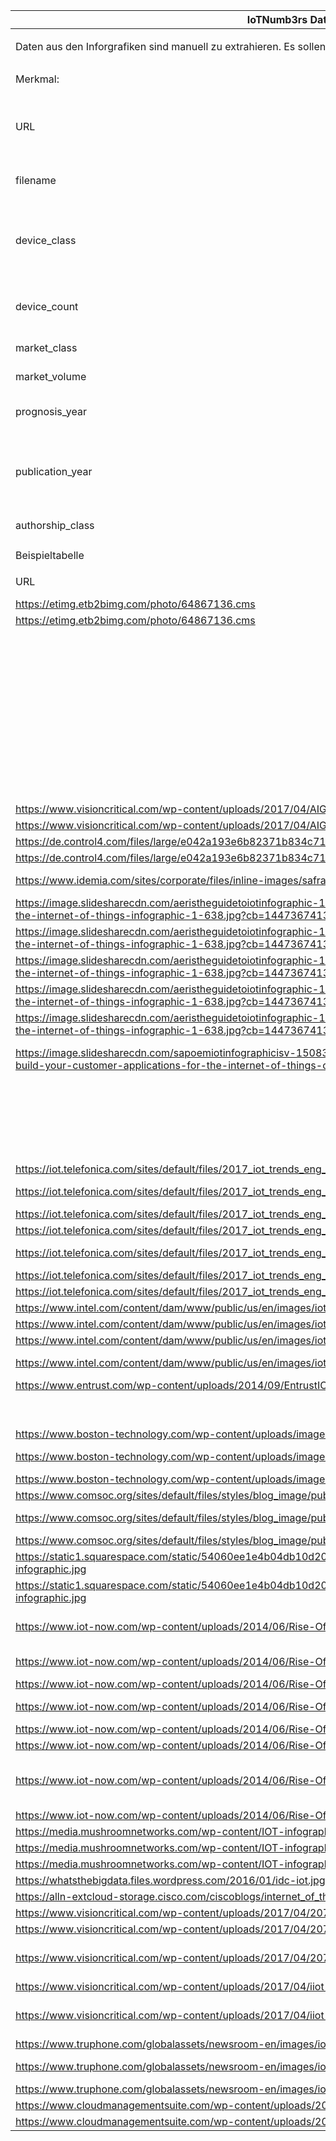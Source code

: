 |IoTNumb3rs Datenerfassung||||||||||
| ---- | ---- | ---- | ---- | ---- | ---- | ---- | ---- | ---- | ---- |
|||||||||||
|Daten aus den Inforgrafiken sind manuell zu extrahieren. Es sollen Werte zu den folgenden Merkmalen extrahiert werden.|Hinweis: Nicht alle Merkmale sind zwingend in allen Infografiken vorhanden.|||||||||
|||||||||||
|Merkmal:|Erläuterung|||device_class classification|Was gehört dazu:|||||
|URL|die URL wie im Textfile zur Infografik angegeben|||Generic IoT|Alle Prognosen, bei denen von allgemeinen IoT devices gesprochen wird|||||
|filename|Dateiname wie im Textfile zur URL angegeben|||Smartphone|Telefone mit "smart" Funktionen.|||||
|device_class|Geräteklasse, anhand der "device_class classification" angeben|||Vehicle|Alle Prognosen, bei denen von Autos oder Transport in Fahrzeugen gesprochen wird.|||||
|device_count|Anzahl der Geräte aus der device_class|||Smart Home|Alle Geräte für den Haushalt, ob Kühlschrank oder Rolladen|||||
|market_class|Art der Marktkennzahl, z.B. revenue, profit, size|||Entertainment|Smart TV, Cameras…|||||
|market_volume|Zahlenwert der Marktkennzahl|||Wearables|Fitbit, Smartwatch..|||||
|prognosis_year|Prognosejahr, für das die IoT Grafik Voraussagen trifft|||Smart Industry|Fertigungsroboter, Herstellung, Fabriken…|||||
|publication_year|Jahr, in dem die Infografik erstellt wurde|||Undefined|Wenn der Device Type nicht zu einer der oberen Klassifizierungen zugeordnet werden kann|||||
|authorship_class|Einordnung des Autors: scientist, consultant, journalist, blogger|||||||||
|||||||||||
|||||||||||
|Beispieltabelle||||||||||
|||||||||||
|URL|filename|device_class|device_count|market_class|market_volume|prognosis_year|publication_year|authorship_class|Dropbox folder|
|https://etimg.etb2bimg.com/photo/64867136.cms|file2_64867136.txt|personal||||2020|2018|journalist|141018|
|https://etimg.etb2bimg.com/photo/64867136.cms|file2_64867136.txt|personal|75440000000|||2025|2018|journalist|141018|
||file3_The-Internet-of-Things-IoT-FOW-Community-Infographic.txt|personal|26000000000|||2020|2014|blogger|141018|
||file3_The-Internet-of-Things-IoT-FOW-Community-Infographic.txt|personal|50000000000|||2020|2014|blogger|141018|
||file3_The-Internet-of-Things-IoT-FOW-Community-Infographic.txt|personal|2E+11|||2020|2014|blogger|141018|
||file3_The-Internet-of-Things-IoT-FOW-Community-Infographic.txt|personal|2.12E+11|||2020|2014|blogger|141018|
||file3_The-Internet-of-Things-IoT-FOW-Community-Infographic.txt|||size|8.9E+12|2020|2014|blogger|141018|
||file3_The-Internet-of-Things-IoT-FOW-Community-Infographic.txt|||size|1.44E+13|2022|2014|blogger|141018|
|https://www.visioncritical.com/wp-content/uploads/2017/04/AIG_IoT_Infographic.jpg|file1_AIG_IoT_Infographic.txt|personal|50000000000|||2020|2017|company|151018|
|https://www.visioncritical.com/wp-content/uploads/2017/04/AIG_IoT_Infographic.jpg|file1_AIG_IoT_Infographic.txt|||profit||2020|2017|company|151018|
|https://de.control4.com/files/large/e042a193e6b82371b834c71864868c7b.jpg|file2_e042a193e6b82371b834c71864868c7b.txt|home|40000000000|||2020|2014|journalist|151018|
|https://de.control4.com/files/large/e042a193e6b82371b834c71864868c7b.jpg|file2_e042a193e6b82371b834c71864868c7b.txt|mobile|12000000000|||2020|2014|journalist|151018|
|https://www.idemia.com/sites/corporate/files/inline-images/safranidsec_infografik_smartcities_final_new_design-gb.jpg|file1_safranidsec_infografik_smartcities_final_new_design-gb.txt|||urban area living|0.6|2030|2017|company|231018|
|https://image.slidesharecdn.com/aeristheguidetoiotinfographic-151112222425-lva1-app6891/95/the-definitive-guide-to-the-internet-of-things-infographic-1-638.jpg?cb=1447367413|file4_the-definitive-guide-to-the-internet-of-things-infographic-1-638.jpg|||IoT market|4300000000|2020|2015|blogger|231018|
|https://image.slidesharecdn.com/aeristheguidetoiotinfographic-151112222425-lva1-app6891/95/the-definitive-guide-to-the-internet-of-things-infographic-1-638.jpg?cb=1447367413|file4_the-definitive-guide-to-the-internet-of-things-infographic-1-638.txt|generic IoT US|26000000000|||2020|2015|LinkedIn|231018|
|https://image.slidesharecdn.com/aeristheguidetoiotinfographic-151112222425-lva1-app6891/95/the-definitive-guide-to-the-internet-of-things-infographic-1-638.jpg?cb=1447367413|file4_the-definitive-guide-to-the-internet-of-things-infographic-1-638.txt|||profit IoT factories|1.9E+12|2022|2015|LinkedIn|231018|
|https://image.slidesharecdn.com/aeristheguidetoiotinfographic-151112222425-lva1-app6891/95/the-definitive-guide-to-the-internet-of-things-infographic-1-638.jpg?cb=1447367413|file4_the-definitive-guide-to-the-internet-of-things-infographic-1-638.txt|smart industry|20000000000|||2020|2015|LinkedIn|231018|
|https://image.slidesharecdn.com/aeristheguidetoiotinfographic-151112222425-lva1-app6891/95/the-definitive-guide-to-the-internet-of-things-infographic-1-638.jpg?cb=1447367413|file4_the-definitive-guide-to-the-internet-of-things-infographic-1-638.txt|||efficiency|+30%|2020|2015|LinkedIn|231018|
|https://image.slidesharecdn.com/sapoemiotinfographicisv-150831060639-lva1-app6891-160222052906/95/infographic-build-your-customer-applications-for-the-internet-of-things-on-the-cloud-platform-isv-1-638.jpg?cb=1456119046|file5_infographic-build-your-customer-applications-for-the-internet-of-things-on-the-cloud-platform-isv-1-638.txt|generic IoT|50000000000|||2039|2016|LinkedIn|231018|
||file6_Internet_of_Things_iot.txt|vehicle|25000000000|||2020|2016|Blogger|231018|
||file6_Internet_of_Things_iot.txt|entertainment|21900000000|||2020|2016|Blogger|231018|
||file6_Internet_of_Things_iot.txt|||profit|1.1E+13|2025|2016|Blogger|231018|
||file6_Internet_of_Things_iot.txt|||profit public|4600000000|2026|2016|Blogger|231018|
||file6_Internet_of_Things_iot.txt|||profit private|14400000000|2026|2016|Blogger|231018|
|https://iot.telefonica.com/sites/default/files/2017_iot_trends_eng_960_2.png|file1_2017_iot_trends_eng_960_2.txt|generic IoT|50000000000|||2020|2017|company|271018|
|https://iot.telefonica.com/sites/default/files/2017_iot_trends_eng_960_2.png|file1_2017_iot_trends_eng_960_2.txt|||revenue smart city|88700000000|2025|2017|company|271018|
|https://iot.telefonica.com/sites/default/files/2017_iot_trends_eng_960_2.png|file1_2017_iot_trends_eng_960_2.txt|||profit|2.1553E+11|2022|2017|company|271018|
|https://iot.telefonica.com/sites/default/files/2017_iot_trends_eng_960_2.png|file1_2017_iot_trends_eng_960_2.txt|vehicle|990000000|||2025|2017|company|271018|
|https://iot.telefonica.com/sites/default/files/2017_iot_trends_eng_960_2.png|file1_2017_iot_trends_eng_960_2.txt|vehicle self-driving|10000000|||2020|2017|company|271018|
|https://iot.telefonica.com/sites/default/files/2017_iot_trends_eng_960_2.png|file1_2017_iot_trends_eng_960_2.txt|||VR market|1.62E+11|2020|2017|company|271018|
|https://iot.telefonica.com/sites/default/files/2017_iot_trends_eng_960_2.png|file1_2017_iot_trends_eng_960_2.txt|generic IoT|27000000000|||2025|2017|company|271018|
|https://www.intel.com/content/dam/www/public/us/en/images/iot/guide-to-iot-infographic.png|file2_guide-to-iot-infographic.txt|generic IoT|2E+11|||2020|2016|scientist|271018|
|https://www.intel.com/content/dam/www/public/us/en/images/iot/guide-to-iot-infographic.png|file2_guide-to-iot-infographic.txt|||global worth|6.2E+12|2025|2016|scientist|271018|
|https://www.intel.com/content/dam/www/public/us/en/images/iot/guide-to-iot-infographic.png|file2_guide-to-iot-infographic.txt|health|2.5E+12|||2025|2016|scientist|271018|
|https://www.intel.com/content/dam/www/public/us/en/images/iot/guide-to-iot-infographic.png|file2_guide-to-iot-infographic.txt|smart industry|2.3E+12|||2025|2016|scientist|271018|
|https://www.entrust.com/wp-content/uploads/2014/09/EntrustIOTinfographic.png|file3_EntrustIOTinfographic.txt|generic IoT|26000000000|||2020|2016|scientist|271018|
||file5_smart-home.txt|generic IoT|50000000000|||2020|2016|scientist|271018|
||file5_smart-home.txt|smart home|200000000|||2018|2016|scientist|271018|
|https://www.boston-technology.com/wp-content/uploads/images/IOT-infographic-2-1.png|file6_IOT-infographic-2-1.txt|health|2.5E+12|||2025|2016|company|271018|
|https://www.boston-technology.com/wp-content/uploads/images/IOT-infographic-2-1.png|file6_IOT-infographic-2-1.txt|||wireless health|59700000000|2018|2016|company|271018|
|https://www.boston-technology.com/wp-content/uploads/images/IOT-infographic-2-1.png|file6_IOT-infographic-2-1.txt|||health growth|1.17E+11|2020|2016|company|271018|
|https://www.comsoc.org/sites/default/files/styles/blog_image/public/blog_images/traininginfographicconnectedthings650.jpg|file7_traininginfographicconnectedthings650.txt|vehicle|250000000|||2020|2016|forum|271018|
|https://www.comsoc.org/sites/default/files/styles/blog_image/public/blog_images/traininginfographicconnectedthings650.jpg|file7_traininginfographicconnectedthings650.txt|smart industry|27000000000|||2024|2016|forum|271018|
|https://www.comsoc.org/sites/default/files/styles/blog_image/public/blog_images/traininginfographicconnectedthings650.jpg|file7_traininginfographicconnectedthings650.txt|generic IoT|50000000000|||2020|2016|forum|271018|
|https://static1.squarespace.com/static/54060ee1e4b04db10d202cd6/t/59a450b3197aea9d17f0e111/1507771592550/iot-infographic.jpg|Infographic file: file5_iot-infographic.txt|generic IoT|30000000000|||2020|2018|company|301018|
|https://static1.squarespace.com/static/54060ee1e4b04db10d202cd6/t/59a450b3197aea9d17f0e111/1507771592550/iot-infographic.jpg|file5_iot-infographic.txt?dl=0|||automation tools|10000000000|2020|2018|company|301018|
|https://www.iot-now.com/wp-content/uploads/2014/06/Rise-Of-The-IoT-Infographic.jpg|file1_Rise-Of-The-IoT-Infographic.txt|||machine to machine profit|9.5E+11|2020|2014|journalist|11118|
|https://www.iot-now.com/wp-content/uploads/2014/06/Rise-Of-The-IoT-Infographic.jpg|file1_Rise-Of-The-IoT-Infographic.txt|||machine to machine size|12500000000|2020|2014|journalist|11118|
|https://www.iot-now.com/wp-content/uploads/2014/06/Rise-Of-The-IoT-Infographic.jpg|file1_Rise-Of-The-IoT-Infographic.txt|vehicle|210000000|||2016|2014|journalist|11118|
|https://www.iot-now.com/wp-content/uploads/2014/06/Rise-Of-The-IoT-Infographic.jpg|file1_Rise-Of-The-IoT-Infographic.txt|smart industry|175000000|||2020|2014|journalist|11118|
|https://www.iot-now.com/wp-content/uploads/2014/06/Rise-Of-The-IoT-Infographic.jpg|file1_Rise-Of-The-IoT-Infographic.txt|retail|33200000|||2017|2014|journalist|11118|
|https://www.iot-now.com/wp-content/uploads/2014/06/Rise-Of-The-IoT-Infographic.jpg|file1_Rise-Of-The-IoT-Infographic.txt|smartphone|12000000000|||2020|2014|journalist|11118|
|https://www.iot-now.com/wp-content/uploads/2014/06/Rise-Of-The-IoT-Infographic.jpg|file1_Rise-Of-The-IoT-Infographic.txt|smart industry (oil+gas industry)|871000|||2018|2014|journalist|11118|
|https://www.iot-now.com/wp-content/uploads/2014/06/Rise-Of-The-IoT-Infographic.jpg|file1_Rise-Of-The-IoT-Infographic.txt|smart home|9400000|||2017|2014|journalist|11118|
|https://media.mushroomnetworks.com/wp-content/IOT-infographic-2017.jpg|file3_IOT-infographic-2017.txt|generic IoT|50000000000|||2020|2017|company|11118|
|https://media.mushroomnetworks.com/wp-content/IOT-infographic-2017.jpg|file3_IOT-infographic-2017.txt|generic IoT|42100000000|||2019|2017|company|11118|
|https://media.mushroomnetworks.com/wp-content/IOT-infographic-2017.jpg|file3_IOT-infographic-2017.txt|generic IoT|34800000000|||2018|2017|company|11118|
|https://whatsthebigdata.files.wordpress.com/2016/01/idc-iot.jpg|file4_idc-iot.txt|generic IoT|30000000000|||2020|2016|scientist|11118|
|https://alln-extcloud-storage.cisco.com/ciscoblogs/internet_of_things_infographic_3final.jpg|file5_internet_of_things_infographic_3final.txt|generic IoT|50000000000|||2020|2011|blogger|11118|
|https://www.visioncritical.com/wp-content/uploads/2017/04/20701-Internet-of-Things-infographic2-V2-VIS.jpg|file6_20701-Internet-of-Things-infographic2-V2-VIS.txt|generic IoT|50000000000|||2022|2017|company|11118|
|https://www.visioncritical.com/wp-content/uploads/2017/04/20701-Internet-of-Things-infographic2-V2-VIS.jpg|file6_20701-Internet-of-Things-infographic2-V2-VIS.txt|||IoT value|1.44E+13|2022|2017|company|11118|
|https://www.visioncritical.com/wp-content/uploads/2017/04/20701-Internet-of-Things-infographic2-V2-VIS.jpg|file6_20701-Internet-of-Things-infographic2-V2-VIS.txt|||smart industry value|3.88E+12|2027|2017|company|11118|
|https://www.visioncritical.com/wp-content/uploads/2017/04/iiot-infographic-1.jpg|file7_iiot-infographic-1.txt|generic IoT|50000000000|||2020|2016|journalist|11118|
|https://www.visioncritical.com/wp-content/uploads/2017/04/iiot-infographic-1.jpg|file7_iiot-infographic-1.txt|||smart industry value|3E+11|2020|2016|journalist|11118|
|https://www.truphone.com/globalassets/newsroom-en/images/iot-infographic.jpg|file8_iot-infographic.txt|generic IoT|28000000000|||2021|2017|company|11118|
|https://www.truphone.com/globalassets/newsroom-en/images/iot-infographic.jpg|file8_iot-infographic.txt|||add to global economy|1.42E+13|2030|2017|company|11118|
|https://www.truphone.com/globalassets/newsroom-en/images/iot-infographic.jpg|file8_iot-infographic.txt|||smart home|60000000000|2020|2017|company|11118|
|https://www.cloudmanagementsuite.com/wp-content/uploads/2018/03/Infographic-IoT-Report-Q1-2018-1.png|file9_Infographic-IoT-Report-Q1-2018-1.txt|generic IoT|20000000000|||2020|2018|company|11118|
|https://www.cloudmanagementsuite.com/wp-content/uploads/2018/03/Infographic-IoT-Report-Q1-2018-1.png|file9_Infographic-IoT-Report-Q1-2018-1.txt|||global value|6.25E+12|2025|2018|company|11118|
